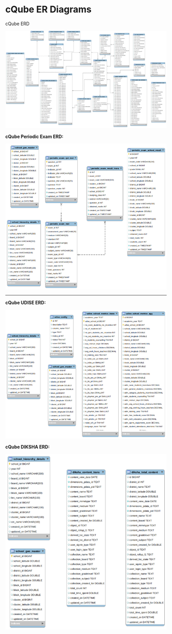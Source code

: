 # cQube ER Diagrams

cQube ERD

![](<../.gitbook/assets/image (3) (1) (1).png>)



**cQube Periodic Exam ERD:**

![](<../.gitbook/assets/image (2) (1) (1).png>)

****

**cQube UDISE ERD:**

![](<../.gitbook/assets/image (1) (1) (1).png>)



**cQube DIKSHA ERD:**

![](<../.gitbook/assets/image (1) (2).png>)
